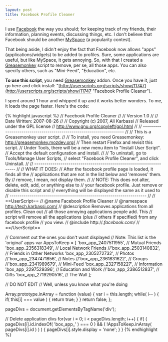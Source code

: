 ```yaml
---
layout: post
title: Facebook Profile Cleaner
---
```


I use [Facebook](http://www.facebook.com) the way you should; for keeping track of my friends, their information, planning events, discussing things, etc. I don't believe that Facebook should be another [MySpace](http://www.myspace.com) (a popularity contest).


That being aside, I didn't enjoy the fact that Facebook now allows "apps" (applications/widgets) to be added to profiles. Sure, some applications are useful, but like MySpace, it gets annoying. So, with that I created a [Greasemonkey](https://addons.mozilla.org/en-US/firefox/addon/748) script to remove, per se, all those apps. You can also specify others, such as "Mini-Feed", "Education", etc.

**To use this script**, you need [Greasemonkey](https://addons.mozilla.org/en-US/firefox/addon/748) addon. Once you have it, just go here and click install: "[http://userscripts.org/scripts/show/11747](http://userscripts.org/scripts/show/11747 "Facebook Profile Cleaner").</p>

I spent around 1 hour and whipped it up and it works better wonders. To me, it loads the page faster. Here's the code:

{% highlight javascript %}
// Facebook Profile Cleaner
//
// Version 1.0
//
// Date Written: 2007-08-26
//
// Copyright (c) 2007, Ali Karbassi
// Released under the GPL license
// http://www.gnu.org/copyleft/gpl.html
//
// --------------------------------------------------------------------
//
// This is a Greasemonkey user script.
//
// To install, you need Greasemonkey: http://greasemonkey.mozdev.org/
// Then restart Firefox and revisit this script.
// Under Tools, there will be a new menu item to "Install User Script".
// Accept the default configuration and install.
//
// To uninstall, go to Tools/Manage User Scripts,
// select "Facebook Profile Cleaner", and click Uninstall.
//
// --------------------------------------------------------------------
//
// WHAT IT DOES:
// After the facebook profile page is loaded, it finds all the
// applications that are not in the list below and 'removes' them. By
// remove, I mean, not display them.
//
// NOTE: This does not alter, delete, edit, add, or anything else to
//       your facebook profile. Just remove or disable this script and
//       everything will be displayed the same as it used to
// --------------------------------------------------------------------
//
// ==UserScript==
// @name           Facebook Profile Cleaner
// @namespace      http://tech.karbassi.com/
// @description    Removes applications from all profiles. Clean out
//                 all those annoying applications people add. This
//                 script will remove all the applications (plus
//                 others if specified) from any facebook profile
//                 you view.
// @include        http://*.facebook.com/*
// ==/UserScript==

// Comment out the ones you don't want displayed
// Note: This list is the 'original' apps
var AppsToKeep =
	[
		'box_app_2407511955',	// Mutual Friends
		'box_app_2356318349',	// Local Network Friends
		//'box_app_2503140832',	// Friends in Other Networks
		'box_app_2305272732',	// Photos
		//'box_app_2347471856',	// Notes
		//'box_app_2361831622',	// Groups
		//'box_app_2341989679',	// Mini-Feed
		'box_app_2327158227',	// Information
		'box_app_2297529396',	// Education and Work
		//'box_app_2386512837',	// Gifts
		'box_app_2719290516',	// The Wall
	];


// DO NOT EDIT
// Well, unless you know what you're doing

Array.prototype.inArray = function (value)
{
	var i = this.length;
	while( i-- )
	{
		if( this[i] === value )
		{
			return true;
		}
	}
	return false;
};

pageDivs = document.getElementsByTagName('div');

// Delete application divs
for(var i = 0; i < pageDivs.length; i++)
{
	if( ( pageDivs[i].id.indexOf( 'box_app_' ) === 0 ) && ( !AppsToKeep.inArray( pageDivs[i].id ) ) )
	{
		pageDivs[i].style.display = 'none';
	}
}
{% endhighlight %}
